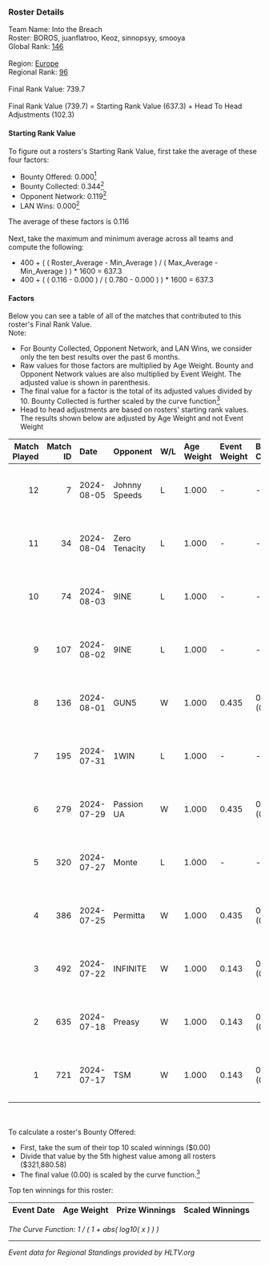 ### Roster Details<br />
Team Name: Into the Breach<br />
Roster: BOROS, juanflatroo, Keoz, sinnopsyy, smooya<br />
Global Rank: [146](../standings_global.md)<br />
<br />
Region: [Europe]( ../standings_europe.md)<br />
Regional Rank: [96]( ../standings_europe.md)<br />
<br />
Final Rank Value:  739.7<br />
<br />
Final Rank Value (739.7) = Starting Rank Value (637.3) + Head To Head Adjustments (102.3)<br />

#### Starting Rank Value<br />
To figure out a rosters's Starting Rank Value, first take the average of these four factors:<br />
- Bounty Offered: 0.000[<sup>1</sup>](#table2)
- Bounty Collected: 0.344[<sup>2</sup>](#table1)
- Opponent Network: 0.119[<sup>2</sup>](#table1)
- LAN Wins: 0.000[<sup>2</sup>](#table1)

The average of these factors is 0.116<br />
<br />
Next, take the maximum and minimum average across all teams and compute the following:<br />
- 400 + ( ( Roster_Average - Min_Average ) / ( Max_Average - Min_Average ) ) * 1600 = 637.3
- 400 + ( ( 0.116 - 0.000 ) / ( 0.780 - 0.000 ) ) * 1600 = 637.3


#### Factors<br />
Below you can see a table of all of the matches that contributed to this roster's Final Rank Value.<br />
Note:<br />

- For Bounty Collected, Opponent Network, and LAN Wins, we consider only the ten best results over the past 6 months.
- Raw values for those factors are multiplied by Age Weight. Bounty and Opponent Network values are also multiplied by Event Weight. The adjusted value is shown in parenthesis.
- The final value for a factor is the total of its adjusted values divided by 10. Bounty Collected is further scaled by the curve function[<sup>3</sup>](#curveFunction)
- Head to head adjustments are based on rosters' starting rank values. The results shown below are adjusted by Age Weight and not Event Weight
<span id="table1"></span><br />


| Match Played | Match ID | Date       | Opponent      | W/L | Age Weight | Event Weight | Bounty Collected | Opponent Network | LAN Wins  | H2H Adj. | Roster                                      |
| -: | -: | :- | :- | :- | :- | :- | :- | :- | :- | -: | :- |
|           12 |        7 | 2024-08-05 | Johnny Speeds | L   | 1.000      | -            | -                | -                | -         |    -1.84 | BOROS, juanflatroo, Keoz, sinnopsyy, smooya |
|           11 |       34 | 2024-08-04 | Zero Tenacity | L   | 1.000      | -            | -                | -                | -         |    -2.64 | BOROS, juanflatroo, Keoz, sinnopsyy, smooya |
|           10 |       74 | 2024-08-03 | 9INE          | L   | 1.000      | -            | -                | -                | -         |    -8.35 | BOROS, juanflatroo, Keoz, sinnopsyy, smooya |
|            9 |      107 | 2024-08-02 | 9INE          | L   | 1.000      | -            | -                | -                | -         |    -8.57 | BOROS, juanflatroo, Keoz, sinnopsyy, smooya |
|            8 |      136 | 2024-08-01 | GUN5          | W   | 1.000      | 0.435        | 0.073 (0.032)    | 0.562 (0.244)    | 0 (0.000) |    20.76 | BOROS, juanflatroo, Keoz, sinnopsyy, smooya |
|            7 |      195 | 2024-07-31 | 1WIN          | L   | 1.000      | -            | -                | -                | -         |    -6.39 | BOROS, juanflatroo, Keoz, sinnopsyy, smooya |
|            6 |      279 | 2024-07-29 | Passion UA    | W   | 1.000      | 0.435        | 0.173 (0.075)    | 1.000 (0.435)    | 0 (0.000) |    27.92 | BOROS, juanflatroo, Keoz, sinnopsyy, smooya |
|            5 |      320 | 2024-07-27 | Monte         | L   | 1.000      | -            | -                | -                | -         |    -3.46 | BOROS, juanflatroo, Keoz, sinnopsyy, smooya |
|            4 |      386 | 2024-07-25 | Permitta      | W   | 1.000      | 0.435        | 0.024 (0.010)    | 0.902 (0.392)    | 0 (0.000) |    23.68 | BOROS, juanflatroo, Keoz, sinnopsyy, smooya |
|            3 |      492 | 2024-07-22 | INFINITE      | W   | 1.000      | 0.143        | 0.000 (0.000)    | 0.186 (0.027)    | 0 (0.000) |    11.75 | BOROS, juanflatroo, Keoz, sinnopsyy, smooya |
|            2 |      635 | 2024-07-18 | Preasy        | W   | 1.000      | 0.143        | 0.008 (0.001)    | 0.221 (0.032)    | 0 (0.000) |    20.89 | BOROS, juanflatroo, Keoz, sinnopsyy, smooya |
|            1 |      721 | 2024-07-17 | TSM           | W   | 1.000      | 0.143        | 0.040 (0.006)    | 0.430 (0.061)    | 0 (0.000) |    28.56 | BOROS, juanflatroo, Keoz, sinnopsyy, smooya |

<br />
<span id="table2"></span><br />
To calculate a roster's Bounty Offered:<br />

- First, take the sum of their top 10 scaled winnings ($0.00)
- Divide that value by the 5th highest value among all rosters ($321,880.58)
- The final value (0.00) is scaled by the curve function.[<sup>3</sup>](#curveFunction)

Top ten winnings for this roster:<br />

| Event Date | Age Weight | Prize Winnings | Scaled Winnings |
| :- | -: | :- | :- |


<span id="curveFunction"></span>_The Curve Function: 1 / ( 1 + abs( log10( x ) ) )_<br />

---
_Event data for Regional Standings provided by HLTV.org_<br />

